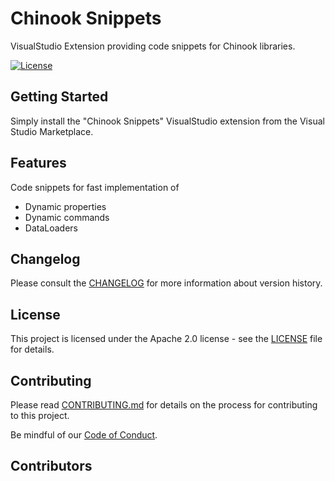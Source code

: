 # Chinook Snippets

VisualStudio Extension providing code snippets for Chinook libraries.

[![License](https://img.shields.io/badge/License-Apache%202.0-blue.svg)](LICENSE)

## Getting Started

Simply install the "Chinook Snippets" VisualStudio extension from the Visual Studio Marketplace.

## Features

Code snippets for fast implementation of
- Dynamic properties
- Dynamic commands
- DataLoaders

## Changelog

Please consult the [CHANGELOG](CHANGELOG.md) for more information about version
history.

## License

This project is licensed under the Apache 2.0 license - see the
[LICENSE](LICENSE) file for details.

## Contributing

Please read [CONTRIBUTING.md](CONTRIBUTING.md) for details on the process for
contributing to this project.

Be mindful of our [Code of Conduct](CODE_OF_CONDUCT.md).

## Contributors

<!-- ALL-CONTRIBUTORS-LIST:START - Do not remove or modify this section -->
<!-- ALL-CONTRIBUTORS-LIST:END -->
